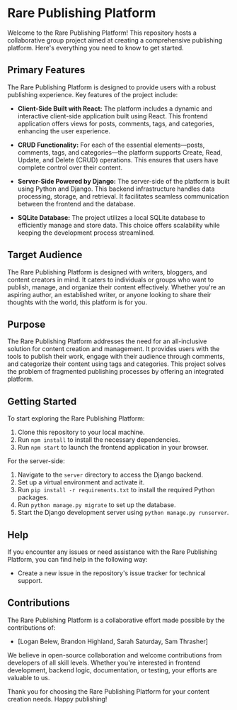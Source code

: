 # Rare Publishing Platform

Welcome to the Rare Publishing Platform! This repository hosts a collaborative group project aimed at creating a comprehensive publishing platform. Here's everything you need to know to get started.

## Primary Features

The Rare Publishing Platform is designed to provide users with a robust publishing experience. Key features of the project include:

- **Client-Side Built with React:** The platform includes a dynamic and interactive client-side application built using React. This frontend application offers views for posts, comments, tags, and categories, enhancing the user experience.

- **CRUD Functionality:** For each of the essential elements—posts, comments, tags, and categories—the platform supports Create, Read, Update, and Delete (CRUD) operations. This ensures that users have complete control over their content.

- **Server-Side Powered by Django:** The server-side of the platform is built using Python and Django. This backend infrastructure handles data processing, storage, and retrieval. It facilitates seamless communication between the frontend and the database.

- **SQLite Database:** The project utilizes a local SQLite database to efficiently manage and store data. This choice offers scalability while keeping the development process streamlined.

## Target Audience

The Rare Publishing Platform is designed with writers, bloggers, and content creators in mind. It caters to individuals or groups who want to publish, manage, and organize their content effectively. Whether you're an aspiring author, an established writer, or anyone looking to share their thoughts with the world, this platform is for you.

## Purpose

The Rare Publishing Platform addresses the need for an all-inclusive solution for content creation and management. It provides users with the tools to publish their work, engage with their audience through comments, and categorize their content using tags and categories. This project solves the problem of fragmented publishing processes by offering an integrated platform.

## Getting Started

To start exploring the Rare Publishing Platform:

1. Clone this repository to your local machine.
2. Run `npm install` to install the necessary dependencies.
3. Run `npm start` to launch the frontend application in your browser.

For the server-side:

1. Navigate to the `server` directory to access the Django backend.
2. Set up a virtual environment and activate it.
3. Run `pip install -r requirements.txt` to install the required Python packages.
4. Run `python manage.py migrate` to set up the database.
5. Start the Django development server using `python manage.py runserver`.

## Help

If you encounter any issues or need assistance with the Rare Publishing Platform, you can find help in the following way:
- Create a new issue in the repository's issue tracker for technical support.


## Contributions

The Rare Publishing Platform is a collaborative effort made possible by the contributions of:

- [Logan Belew, Brandon Highland, Sarah Saturday, Sam Thrasher]

We believe in open-source collaboration and welcome contributions from developers of all skill levels. Whether you're interested in frontend development, backend logic, documentation, or testing, your efforts are valuable to us.

Thank you for choosing the Rare Publishing Platform for your content creation needs. Happy publishing!
